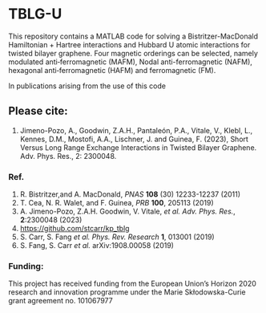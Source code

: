 # TBLG-U
This repository contains a MATLAB code for solving a Bistritzer-MacDonald Hamiltonian + Hartree interactions and Hubbard U atomic interactions for twisted bilayer graphene.  Four magnetic orderings can be selected, namely modulated anti‐ferromagnetic (MAFM), Nodal anti-ferromagnetic (NAFM), hexagonal anti‐ferromagnetic (HAFM) and ferromagnetic (FM).

In publications arising from the use of this code

## Please cite:
1. Jimeno-Pozo, A., Goodwin, Z.A.H., Pantaleón, P.A., Vitale, V., Klebl, L., Kennes, D.M., Mostofi, A.A., Lischner, J. and Guinea, F. (2023), Short Versus Long Range Exchange Interactions in Twisted Bilayer Graphene. Adv. Phys. Res., 2: 2300048.

### Ref.
1. R. Bistritzer,and A. MacDonald, *PNAS* **108** (30) 12233-12237 (2011)      
2. T. Cea, N. R. Walet, and F. Guinea, *PRB* **100**, 205113 (2019)            
3. A. Jimeno-Pozo, Z.A.H. Goodwin, V. Vitale, *et al.* *Adv. Phys. Res.*, **2**:2300048 (2023)                                                            
4. https://github.com/stcarr/kp_tblg                                     
5. S. Carr, S. Fang *et al.* *Phys. Rev. Research* **1**, 013001 (2019)                      
6. S. Fang, S. Carr *et al.* arXiv:1908.00058 (2019)

### Funding:
This project has received funding from the European Union’s Horizon 2020 research and innovation programme under the Marie Skłodowska-Curie grant agreement no. 101067977
